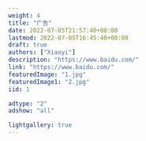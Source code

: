 ```yaml
---
weight: 4
title: "广告"
date: 2022-07-05T21:57:40+08:00
lastmod: 2022-07-05T16:45:40+08:00
draft: true
authors: ["Xiaoyi"]
description: "https://www.baidu.com/"
link: "https://www.baidu.com/"
featuredImage: "1.jpg"
featuredImage1: "2.jpg"
iid: 1

adtype: "2"
adshow: "all"

lightgallery: true
---
```


<!-- 
 link 广告链接

 adtype: //只能写其中一种类型 (广告具体比例最后和设计确定)
	"1" 横图 广告图 大尺寸 1206/130   小尺寸 750/130
		长图
		featuredImage 
		短图
		如果是长横图需要传一个短版的图。
		featuredImage1 
		
	"2" pc网页两端竖图 498/1277
		左边
		featuredImage 
		右边
		featuredImage1 
		
	"3" 文章目录下面的广告图  224/450

 adshow: //只能写其中一种类型
 	all:  //所有页面
 	index //只有首页展示
 	other //除了首页其他页面展示
 -->